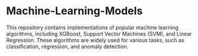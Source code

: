 # Machine-Learning-Models
This repository contains implementations of popular machine learning algorithms, including XGBoost, Support Vector Machines (SVM), and Linear Regression. These algorithms are widely used for various tasks, such as classification, regression, and anomaly detection.
